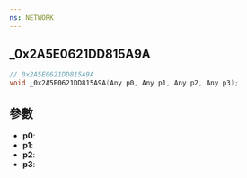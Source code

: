 ```yaml
---
ns: NETWORK
---
```

## _0x2A5E0621DD815A9A

```c
// 0x2A5E0621DD815A9A
void _0x2A5E0621DD815A9A(Any p0, Any p1, Any p2, Any p3);
```


## 參數
* **p0**: 
* **p1**: 
* **p2**: 
* **p3**: 

